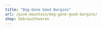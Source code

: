 ```yaml
---
title: "Dog-Gone Good Bargins"
url: /pine-mountain/dog-gone-good-bargins/
shop: Gebrauchtwaren
---
```

